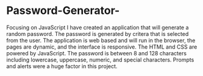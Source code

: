 # Password-Generator- 
Focusing on JavaScript I have created an application that will generate a random password. The password is generated by critera that is selected from the user. The application is web based and will run in the browser, the pages are dynamic, and the interface is responsive. The HTML and CSS are powered by JavaScript. The password is between 8 and 128 characters including lowercase, uppercase, numeric, and special characters. Prompts and alerts were a huge factor in this project. 